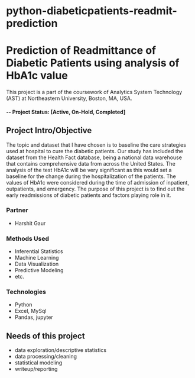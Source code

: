 # python-diabeticpatients-readmit-prediction

# Prediction of Readmittance of Diabetic Patients using analysis of HbA1c value
This project is a part of the coursework of Analytics System Technology (AST) at Northeastern University, Boston, MA, USA.

#### -- Project Status: [Active, On-Hold, Completed]

## Project Intro/Objective
The topic and dataset that I have chosen is to baseline the care strategies used at hospital to cure the diabetic patients. Our study has included the dataset from the Health Fact database, being a national data warehouse that contains comprehensive data from across the United States.
The analysis of the test HbA1c will be very significant as this would set a baseline for the change during the hospitalization of the patients. The values of HbA1c were considered during the time of admission of inpatient, outpatients, and emergency.
The purpose of this project is to find out the early readmissions of diabetic patients and factors playing role in it.

### Partner
* Harshit Gaur

### Methods Used
* Inferential Statistics
* Machine Learning
* Data Visualization
* Predictive Modeling
* etc.

### Technologies
* Python
* Excel, MySql
* Pandas, jupyter

## Needs of this project
- data exploration/descriptive statistics
- data processing/cleaning
- statistical modeling
- writeup/reporting
